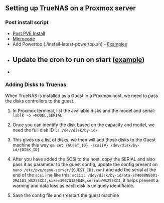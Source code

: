 ## Setting up TrueNAS on a Proxmox server

### Post install script
- [Post PVE Install](https://community-scripts.github.io/ProxmoxVE/scripts?id=post-pve-install)
- [Microcode](https://community-scripts.github.io/ProxmoxVE/scripts?id=microcode)
- Add Powertop (./install-latest-powertop.sh) - [Examples](https://www.reddit.com/r/Proxmox/comments/1b8s8gd/comment/m1r0r72/)
- Update the cron to run on start ([example](https://www.reddit.com/r/Proxmox/comments/1b8s8gd/comment/mbu2hc1/))
  -
-


### Adding Disks to Truenas

When TrueNAS is installed as a Guest in a Proxmox host, we need to pass the disks controllers to the guest.

1. In Proxmox terminal, list the available disks and the model and serial: `lsblk -o +MODEL,SERIAL`

2. Once you can identify the disk based on the capacity and model, we need the full disk ID `ls /dev/disk/by-id/`

3. This gives us a list of disks, we then will add these disks to the Guest machine this way `qm set {GUEST_ID} -scsi{#} /dev/disk/by-id/{DISK_ID}`

4. After you have added the SCSI to the host, copy the SERIAL and also pass it as parameter to the guest config, update the config present on `nano /etc/pve/qemu-server/{GUEST_ID}.conf` and add the serial at the end of the `scsi` line like this: `scsi1: /dev/disk/by-id/ata-ST4000NE001-2MA101_WS255XCJ,size=3907018584K,serial=WS255XCJ`, it helps prevent a warning and data loss as each disk is uniquely identifiable.

5. Save the config file and (re)start the guest machine
